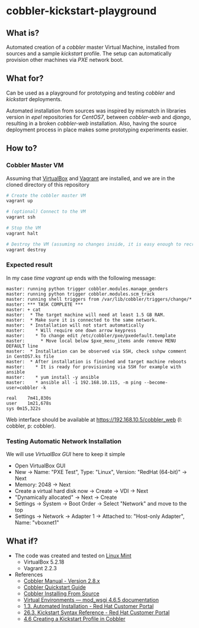 # cobbler-kickstart-playground

## What is?

Automated creation of a *cobbler* master Virtual Machine, installed from sources
and a sample *kickstart* profile. The setup can automatically provision other
machines via *PXE* network boot.

## What for?

Can be used as a playground for prototyping and testing *cobbler* and *kickstart* deployments.

Automated installation from sources was inspired by mismatch in libraries version
in *epel* repositories for *CentOS7*, between *cobbler-web* and *django*,
resulting in a broken *cobbler-web* installation. Also, having the source deployment
process in place makes some prototyping experiments easier.

## How to?
### Cobbler Master VM
Assuming that [VirtualBox](https://www.virtualbox.org/wiki/Downloads)
and [Vagrant](https://www.vagrantup.com/downloads.html) are installed,
and we are in the cloned directory of this repository

```bash
# Create the cobbler master VM
vagrant up

# (optional) Connect to the VM
vagrant ssh

# Stop the VM
vagrant halt

# Destroy the VM (assuming no changes inside, it is easy enough to recreate)
vagrant destroy
```

### Expected result
In my case *time vagrant up* ends with the following message:
```
master: running python trigger cobbler.modules.manage_genders
master: running python trigger cobbler.modules.scm_track
master: running shell triggers from /var/lib/cobbler/triggers/change/*
master: *** TASK COMPLETE ***
master: + cat
master:  * The target machine will need at least 1.5 GB RAM.
master:  * Make sure it is connected to the same network.
master:  * Installation will not start automatically
master:    * Will require one down arrow keypress
master:    * To change edit /etc/cobbler/pxe/pxedefault.template
master:      * Move local below $pxe_menu_items ande remove MENU DEFAULT line
master:  * Installation can be observed via SSH, check sshpw comment in CentOS7.ks file
master:  * After installation is finished and target machine reboots
master:    * It is ready for provisioning via SSH for example with ansible
master:    * yum install -y ansible
master:    * ansible all -i 192.168.10.115, -m ping --become-user=cobbler -k

real	7m41,830s
user	1m21,678s
sys	0m15,322s
```

Web interface should be available at https://192.168.10.5/cobbler_web (l: cobbler, p: cobbler).

### Testing Automatic Network Installation
We will use *VirtualBox GUI* here to keep it simple

  - Open VirtualBox GUI
  - New -> Name: "PXE Test", Type: "Linux", Version: "RedHat (64-bit)" -> Next
  - Memory: 2048 -> Next
  - Create a virtual hard disk now -> Create -> VDI -> Next
  - "Dynamically allocated" -> Next -> Create
  - Settings -> System -> Boot Order -> Select "Network" and move to the top
  - Settings -> Network -> Adapter 1 -> Attached to: "Host-only Adapter", Name: "vboxnet1"

## What if?

  - The code was created and tested on [Linux Mint](https://linuxmint.com/)
    - VirtualBox 5.2.18
    - Vagrant 2.2.3
  - References
    - [Cobbler Manual - Version 2.8.x](http://cobbler.github.io/manuals/2.8.0/)
    - [Cobbler Quickstart Guide](http://cobbler.github.io/manuals/quickstart/)
    - [Cobbler Installing From Source](http://cobbler.github.io/manuals/2.8.0/2/3_-_Installing_From_Source.html)
    - [Virtual Environments — mod_wsgi 4.6.5 documentation](https://modwsgi.readthedocs.io/en/develop/user-guides/virtual-environments.html)
    - [1.3. Automated Installation - Red Hat Customer Portal](https://access.redhat.com/documentation/en-us/red_hat_enterprise_linux/7/html/installation_guide/sect-automated-installation)
    - [26.3. Kickstart Syntax Reference - Red Hat Customer Portal](https://access.redhat.com/documentation/en-us/red_hat_enterprise_linux/7/html/installation_guide/sect-kickstart-syntax)
    - [4.6 Creating a Kickstart Profile in Cobbler](https://docs.oracle.com/cd/E92593_01/E64608/html/section_ymj_qwk_xr.html)
